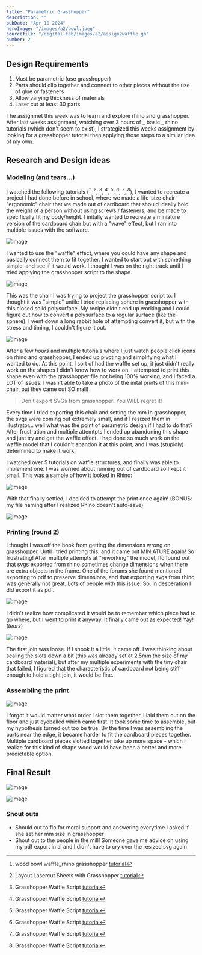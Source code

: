 ```yaml
---
title: "Parametric Grasshopper"
description: ""
pubDate: "Apr 10 2024"
heroImage: "/images/a2/bowl.jpeg"
sourcefile: "/digital-fab/images/a2/assign2waffle.gh"
number: 2
---
```


## Design Requirements

1. Must be parametric (use grasshopper)
2. Parts should clip together and connect to other pieces without the use of glue or fasteners
3. Allow varying thickness of materials
4. Laser cut at least 30 parts

The assignmet this week was to learn and explore rhino and grasshopper. After last weeks assignment, watching over 3 hours of _ basic _ rhino tutorials (which don't seem to exist), I strategized this weeks assignment by looking for a grasshopper tutorial then applying those steps to a similar idea of my own.

## Research and Design ideas

### Modeling (and tears...)

I watched the following tutorials (<cite>[^1]</cite>, <cite>[^2]</cite>, <cite>[^3]</cite>, <cite>[^4]</cite>, <cite>[^5]</cite>, <cite>[^6]</cite>, <cite>[^7]</cite>, <cite>[^8]</cite>), I wanted to recreate a project I had done before in school, where we made a life-size chair "ergonomic" chair that we made out of cardboard that should ideally hold the weight of a person without using screws / fasteners, and be made to specifically fit my body/height. I initally wanted to recreate a miniature version of the cardboard chair but with a "wave" effect, but I ran into multiple issues with the software.

[^1]: wood bowl waffle_rhino grasshopper [tutorial](https://www.youtube.com/watch?v=tx5fwsjF65A)
[^2]: Layout Lasercut Sheets with Grasshopper [tutorial](https://www.youtube.com/watch?v=Js7OpOuQLk8&t=30s)
[^3]: Grasshopper Waffle Script [tutorial](https://www.youtube.com/watch?v=gmsrgbPTmjQ&t=337s)
[^4]: Grasshopper Waffle Script [tutorial](https://www.youtube.com/watch?v=v9EwZLVIWsQ&t=307s)
[^5]: Grasshopper Waffle Script [tutorial](https://www.youtube.com/watch?v=KtKNuogoYKc&t=1080s)
[^6]: Grasshopper Waffle Script [tutorial](https://www.youtube.com/watch?v=_UdUZMeCScE&t=295s)
[^7]: Grasshopper Waffle Script [tutorial](https://www.youtube.com/watch?v=H622kgtJ-tw&t=223s)
[^8]: Grasshopper Waffle Script [tutorial](https://www.youtube.com/watch?v=9_SOHg3dmu0)

![image](https://res.craft.do/user/full/e6c1ab16-39b1-5498-e0ac-a793797b3dff/doc/2A18E5FB-FDE7-4E37-8B1B-FFA74A31FE45/78A70077-8EE5-4397-843E-F083BFA06BB6_2/LCJk6zrTx0kWMckklZbuIPuVGD1t1tKG5RNDyZF4cX8z/img_4591_27489267091_o.jpeg)

I wanted to use the "waffle" effect, where you could have any shape and basically connect them to fit together. I wanted to start out with something simple, and see if it would work. I thought I was on the right track until I tried applying the grasshopper script to the shape.

![image](https://res.craft.do/user/full/e6c1ab16-39b1-5498-e0ac-a793797b3dff/doc/2A18E5FB-FDE7-4E37-8B1B-FFA74A31FE45/4CF2F5DE-9E9A-4A80-AC58-775F3ECCB1BF_2/wm0Sw7fbxImh7ScmwLGmy3TesuBwRgRgAf0wKDXz0nAz/Screenshot%202024-04-07%20at%2010.58.44PM.png)

This was the chair I was trying to project the grasshopper script to. I thought it was "simple" untile I tried replacing sphere in grasshopper with this closed solid polysurface. My recipe didn't end up working and I could figure out how to convert a polysurface to a regular surface (like the sphere). I went down a long rabbit hole of attempting convert it, but with the stress and timing, I couldn't figure it out.

![image](https://res.craft.do/user/full/e6c1ab16-39b1-5498-e0ac-a793797b3dff/doc/2A18E5FB-FDE7-4E37-8B1B-FFA74A31FE45/DC88A3D9-BA0F-4677-B0ED-5978FE034152_2/WUhpwliykJO2vR2C5IS02LGQ9wSaHE9SmzDZf2rGIaAz/Screenshot%202024-04-10%20at%203.15.51PM.png)

After a few _hours_ and multiple tutorials where I just watch people click icons on rhino and grasshopper, I ended up pivoting and simplifying what I wanted to do. At this point, I sort of had the waffle set up, it just didn't really work on the shapes I didn't know how to work on. I attempted to print this shape even with the grasshopper file not being 100% working, and I faced a LOT of issues. I wasn't able to take a photo of the inital prints of this mini-chair, but they came out SO mall!

> Don't export SVGs from grasshopper! You WILL regret it!

Every time I tried exporting this chair and setting the mm in grasshopper, the svgs were coming out extremely small, and if I resized them in illustrator... well what was the point of parametric design if I had to do that? After frustration and multiple attemtpts I ended up abandoning this shape and just try and get the waffle effect. I had done so much work on the waffle model that I couldn't abandon it at this point, and I was (stupidly) determined to make it work.

I watched over 5 tutorials on waffle structures, and finally was able to implement one. I was worried about running out of cardboard so I kept it small. This was a sample of how it looked in Rhino:

![image](https://res.craft.do/user/full/e6c1ab16-39b1-5498-e0ac-a793797b3dff/doc/2A18E5FB-FDE7-4E37-8B1B-FFA74A31FE45/4918D1FE-59AC-4F19-B016-03C61E35CFDD_2/F4u5NirkLsOrv7cYTN1aPZvExdYAhVjJPZNrv0KQUq8z/Screenshot%202024-04-10%20at%203.22.41PM.png)

With that finally settled, I decided to attempt the print once again! (BONUS: my file naming after I realized Rhino doesn't auto-save)

![image](/digital-fab/images/a2/file.png)

### Printing (round 2)

I thought I was off the hook from getting the dimensions wrong on grasshopper. Until i tried printing this, and it came out MINIATURE again! So frustrating! After multiple attempts at "reworking" the model, flo found out that svgs exported from rhino sometimes change dimensions when there are extra objects in the frame. One of the forums she found mentioned exporting to pdf to preserve dimensions, and that exporting svgs from rhino was generally not great. Lots of people with this issue. So, in desperation I did export it as pdf.

![image](https://res.craft.do/user/full/e6c1ab16-39b1-5498-e0ac-a793797b3dff/doc/2A18E5FB-FDE7-4E37-8B1B-FFA74A31FE45/4B7937BF-0EE7-4EC3-B43E-7526392451CD_2/9uVusugIZ7Lo4BPGECEOUzYlO3S9egKN7QmHe4uQA3kz/Screenshot%202024-04-09%20at%204.52.21PM.png)

I didn't realize how complicated it would be to remember which piece had to go where, but I went to print it anyway. It finally came out as expected! Yay! (_tears_)

![image](https://res.craft.do/user/full/e6c1ab16-39b1-5498-e0ac-a793797b3dff/doc/2A18E5FB-FDE7-4E37-8B1B-FFA74A31FE45/FC2DAC7C-AC0A-4A59-90EB-807458527B2D_2/WWvxDnH2W2ROzaBSZAuzihmEpqgjd5PkSPzyKa9JOdUz/IMG_1221.jpeg)

The first join was loose. If I shook it a little, it came off. I was thinking about scaling the slots down a bit (this was already set at 2.5mm the size of my cardboard material), but after my multiple experiments with the tiny chair that failed, I figured that the characteristic of cardboard not being stiff enough to hold a tight join, it would be fine.

### Assembling the print

![image](https://res.craft.do/user/full/e6c1ab16-39b1-5498-e0ac-a793797b3dff/doc/2A18E5FB-FDE7-4E37-8B1B-FFA74A31FE45/06104CA2-71E9-4685-900E-D17C84BC11D2_2/pIl8gRQm7a6VytDBN7ncb8p5eynxky077GWQHNy4Q0wz/IMG_1230.jpeg)

I forgot it would matter what order i slot them together. I laid them out on the floor and just eyeballed which came first. It took some time to assemble, but my hypothesis turned out too be true. By the time I was assembling the parts near the edge, it became harder to fit the cardboard pieces together. Multiple cardboard pieces slotted together take up more space - which I realize for this kind of shape wood would have been a better and more predictable option.

## Final Result

![image](https://res.craft.do/user/full/e6c1ab16-39b1-5498-e0ac-a793797b3dff/doc/2A18E5FB-FDE7-4E37-8B1B-FFA74A31FE45/E75A1422-B8CC-4AC5-A350-A5F29D07DE8A_2/yDmaRvCuIxyyXqnPmyEqDuU5WoFnAMqQGOgoSW2dbfIz/IMG_1244.jpeg)

![image](/digital-fab/images/a2/keys.jpeg)

### Shout outs

- Should out to flo for moral support and answering everytime I asked if she set her mm size in grasshopper
- Shout out to the people in the mill! Someone gave me advice on using my pdf export in ai and I didn't have to cry over the resized svg again
